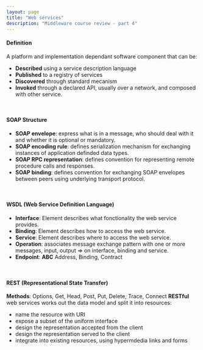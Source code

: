 ```yaml
---
layout: page
title: "Web services"
description: "Middleware course review - part 4"
---
```


#### Definition
A platform and implementation dependant software component that can be:
* **Described** using a service description language
* **Published** to a registry of services
* **Discovered** through standard mecanism
* **Invoked** through a declared API, usually over a network, and composed with other service.

<br/>

#### SOAP Structure

* **SOAP envelope**: express what is in a message, who should deal with it and whether it is optional or mandatory.
* **SOAP encoding rule**: defines serialization mechanism for exchanging instances of application definded data types.
* **SOAP RPC representation**: defines convention for representing remote procedure calls and responses.
* **SOAP binding**: defines convention for exchanging SOAP envelopes between peers using underlying transport protocol.

<br/>

#### WSDL (Web Service Definition Language)

* **Interface**: Element describes what fonctionality the web service provides.
* **Binding**: Element describes how to access the web service.
* **Service**: Element describes where to access the web service.
* **Operation**: associates message exchange pattern with one or more messages, input, output => on interface, binding and service.
* **Endpoint**: **ABC** Address, Binding, Contract

<br/>

#### REST (Representational State Transfer)

**Methods**: Options, Get, Head, Post, Put, Delete, Trace, Connect
**RESTful** web services works out the data model and split it into resources:

* name the resource with URI
* expose a subset of the uniform interface
* design the representation accepted from the client
* design the representation served to the client
* integrate into existing resources, using hypermdedia links and forms
